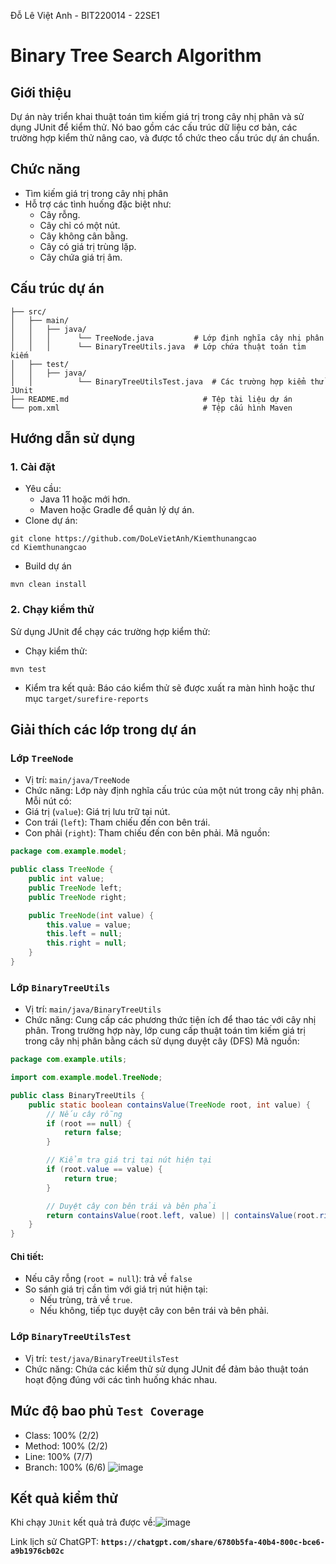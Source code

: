 Đỗ Lê Việt Anh - BIT220014 - 22SE1

# Binary Tree Search Algorithm
## Giới thiệu
Dự án này triển khai thuật toán tìm kiếm giá trị trong cây nhị phân và sử dụng JUnit để kiểm thử.
Nó bao gồm các cấu trúc dữ liệu cơ bản, các trường hợp kiểm thử nâng cao, và được tổ chức theo cấu trúc dự án chuẩn.

## Chức năng
- Tìm kiếm giá trị trong cây nhị phân
- Hỗ trợ các tình huống đặc biệt như:
    - Cây rỗng.
    - Cây chỉ có một nút.
    - Cây không cân bằng.
    - Cây có giá trị trùng lặp.
    - Cây chứa giá trị âm.

## Cấu trúc dự án

    ├── src/
    │   ├── main/
    │   │   ├── java/
    │   │   │      └── TreeNode.java         # Lớp định nghĩa cây nhị phân
    │   │   │      └── BinaryTreeUtils.java  # Lớp chứa thuật toán tìm kiếm
    │   ├── test/
    │   │   ├── java/
    │   │          └── BinaryTreeUtilsTest.java  # Các trường hợp kiểm thử JUnit
    ├── README.md                              # Tệp tài liệu dự án
    └── pom.xml                                # Tệp cấu hình Maven

## Hướng dẫn sử dụng
### 1. Cài đặt
- Yêu cầu: 
    - Java 11 hoặc mới hơn.
    - Maven hoặc Gradle để quản lý dự án.
- Clone dự án:
``` 
git clone https://github.com/DoLeVietAnh/Kiemthunangcao
cd Kiemthunangcao
```
- Build dự án
```
mvn clean install
```

### 2. Chạy kiểm thử
Sử dụng JUnit để chạy các trường hợp kiểm thử:
- Chạy kiểm thử:
```
mvn test
```

- Kiểm tra kết quả: Báo cáo kiểm thử sẽ được xuất ra màn hình hoặc thư mục ```target/surefire-reports```

## Giải thích các lớp trong dự án
### Lớp ```TreeNode```
- Vị trí: ```main/java/TreeNode```
- Chức năng:
Lớp này định nghĩa cấu trúc của một nút trong cây nhị phân. Mỗi nút có:
- Giá trị (```value```): Giá trị lưu trữ tại nút.
- Con trái (```left```): Tham chiếu đến con bên trái.
- Con phải (```right```): Tham chiếu đến con bên phải.
Mã nguồn: 
```java
package com.example.model;

public class TreeNode {
    public int value;
    public TreeNode left;
    public TreeNode right;

    public TreeNode(int value) {
        this.value = value;
        this.left = null;
        this.right = null;
    }
}
```

### Lớp ```BinaryTreeUtils```
- Vị trí: ```main/java/BinaryTreeUtils```
- Chức năng: Cung cấp các phương thức tiện ích để thao tác với cây nhị phân. Trong trường hợp này, lớp cung cấp thuật toán tìm kiếm giá trị trong cây nhị phân bằng cách sử dụng duyệt cây (DFS)
Mã nguồn: 
```java
package com.example.utils;

import com.example.model.TreeNode;

public class BinaryTreeUtils {
    public static boolean containsValue(TreeNode root, int value) {
        // Nếu cây rỗng
        if (root == null) {
            return false;
        }

        // Kiểm tra giá trị tại nút hiện tại
        if (root.value == value) {
            return true;
        }

        // Duyệt cây con bên trái và bên phải
        return containsValue(root.left, value) || containsValue(root.right, value);
    }
}
```
#### Chi tiết: 
- Nếu cây rỗng (```root = null```): trả về ```false```
- So sánh giá trị cần tìm với giá trị nút hiện tại:
    - Nếu trùng, trả về ```true```.
    - Nếu không, tiếp tục duyệt cây con bên trái và bên phải.

### Lớp ```BinaryTreeUtilsTest```
- Vị trí: ```test/java/BinaryTreeUtilsTest```
- Chức năng: Chứa các kiểm thử sử dụng JUnit để đảm bảo thuật toán hoạt động đúng với các tình huống khác nhau.

## Mức độ bao phủ ```Test Coverage```
- Class: 100% (2/2)
- Method: 100% (2/2)
- Line: 100% (7/7)
- Branch: 100% (6/6)
![image](https://github.com/user-attachments/assets/aeb5a2d6-df31-41a5-99b3-f9e0588a037b)


## Kết quả kiểm thử
Khi chạy ```JUnit``` kết quả trả được về:![image](https://github.com/user-attachments/assets/3499dfd8-4ceb-47de-9fd4-1f9fa4e55152)

Link lịch sử ChatGPT: **```https://chatgpt.com/share/6780b5fa-40b4-800c-bce6-a9b1976cb02c```**
